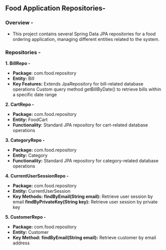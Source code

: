 ## Food Application Repositories-

### Overview -
- This project contains several Spring Data JPA repositories for a food ordering application, managing different entities related to the system.

### Repositories -
**1. BillRepo -**

- **Package**: com.food.repository
- **Entity:** Bill
- **Key Features:**
Extends JpaRepository for bill-related database operations
Custom query method getBillByDate() to retrieve bills within a specific date range

**2. CartRepo -**

- **Package:** com.food.repository
- **Entity:** FoodCart
- **Functionality**: Standard JPA repository for cart-related database operations

**3. CategoryRepo -**

- **Package:** com.food.repository
- **Entity:** Category
- **Functionality:** Standard JPA repository for category-related database operations

**4. CurrentUserSessionRepo -**

- **Package:** com.food.repository
- **Entity:** CurrentUserSession
- **Key Methods:**
  **findByEmail(String email):**   Retrieve user session by email
  **findByPrivateKey(String key):**   Retrieve user session by private key

**5. CustomerRepo -**

- **Package:** com.food.repository
- **Entity:** Customer
- **Key Method:**
**findByEmail(String email):** Retrieve customer by email address

